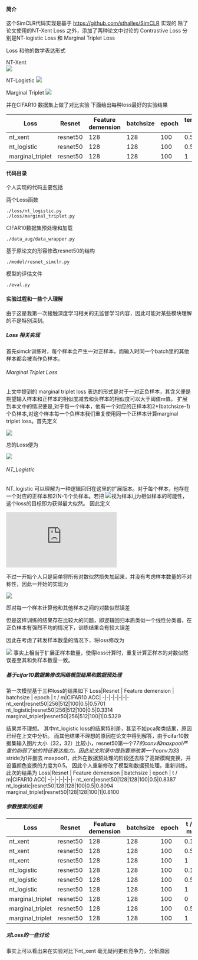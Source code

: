 #### 简介
这个SimCLR代码实现是基于 https://github.com/sthalles/SimCLR 实现的
除了论文使用的NT-Xent Loss 之外，添加了两种论文中讨论的 Contrastive Loss 分别是NT-logistic Loss 和 Marginal Triplet Loss

Loss 和他的数学表达形式

NT-Xent  
![](https://latex.codecogs.com/gif.latex?u^Tv^+/\tau-log\sum_{v\in\{v^+,v^-\}}exp(u^Tv/\tau))

NT-Logistic 
![](https://latex.codecogs.com/gif.latex?log\sigma(u^Tv^+/\tau)+log\sigma(-u^Tv^-/\tau))

Marginal Triplet 
![](https://latex.codecogs.com/gif.latex?-max(u^Tv^--u^Tv^++m,0))

并在CIFAR10 数据集上做了对比实验
下面给出每种loss最好的实验结果

 Loss|Resnet | Feature demension | batchsize | epoch | temperature / m|CIFAR10 ACC|
-|-|-|-|-|-|-
nt_xent|resnet50|128|128|100|0.5|0.8387
nt_logistic|resnet50|128|128|100|0.5|0.8094
marginal_triplet|resnet50|128|128|100|1|0.8100


#### 代码目录
个人实现的代码主要包括

两个Loss函数
```
./loss/nt_logistic.py
./loss/marginal_triplet.py
```
CIFAR10数据集预处理和加载
```
./data_aug/data_wrapper.py
```
基于原论文的形容修改resnet50的结构
```
./model/resnet_simclr.py
```
模型的评估文件
```
./eval.py
```
#### 实验过程和一些个人理解
由于这是我第一次接触深度学习相关的无监督学习内容，因此可能对某些模块理解的不是特别深刻。

##### Loss 相关实现
首先simclr训练时，每个样本会产生一对正样本，而输入时同一个batch里的其他样本都会被当作负样本。
###### Marginal Triplet Loss
上文中提到的 marginal triplet loss 表达的形式是对于一对正负样本，其含义便是期望输入样本和正样本的相似度减去和负样本的相似度可以大于阈值m值。
扩展到本文中的情况便是,对于每一个样本，他有一个对应的正样本和2*(batchsize-1)个负样本,对这个样本每一个负样本我们重复使用同一个正样本计算marginal triplet loss。首先定义


![](https://latex.codecogs.com/svg.latex?l(i,j)%20=%20\frac{1}{2*(N-1)}\sum_{k=1}^{2N}%201_{(k\neq%20i,j)}%20max(s_{i,k}-s_{i,j}+m,0))


总的Loss便为

![](https://latex.codecogs.com/svg.latex?L%20=%20\frac{1}{2N}\sum_{i}^{N}[l(2i,2i+1)+l(2i+1,2i)])

###### NT_Logistic
NT_logistic 可以理解为一种逻辑回归在这里的扩展版本。对于每个样本，他存在一个对应的正样本和2(N-1)个负样本。若把 ![](https://latex.codecogs.com/svg.latex?\sigma(s_{i,j}/\tau))视为样本i,j为相似样本的可能性，这个loss的目标即为获得最大似然。 因此定义



![](https://latex.codecogs.com/gif.latex?l%28i%2Cj%29%20%3D%20%5Cleft%5C%7B%20%5Cbegin%7Baligned%7D%20%26%20log%28%5Csigma%28s_%7Bi%2Cj%7D/%5Ctau%29%29%20%26%20if%20%28i%3Dj-1%2Cj%3Di-1%29%5C%5C%20%26%20log%28%5Csigma%28-s_%7Bi%2Cj%7D/%5Ctau%29%29%20%26%20otherwise%5C%5C%20%5Cend%7Baligned%7D%20%5Cright.)

不过一开始个人只是简单将所有对数似然损失加起来，并没有考虑样本数量的不对称性，因此一开始的实现为

![](https://latex.codecogs.com/svg.latex?L%20=%20\frac{1}{2N*(2N-1)}\sum_{i=1}^{2N}\sum_{j=1}^{2N}1_{(j\neq%20i)}(l(i,j)))

即对每一个样本计算他和其他样本之间的对数似然误差

但是这样训练的结果存在比较大的问题，即逻辑回归本质类似一个线性分类器，在正负样本有强烈不均的情况下，训练结果会有较大误差

因此在考虑了转发样本数量的情况下，将loss修改为


![](https://latex.codecogs.com/svg.latex?L%20=%20\frac{1}{4N(N-1)}\sum_{i=1}^{N}%20(4(N-1)l(2i,2i+1)+\sum_{j=1}^{2N}1_{(j\neq%202i,j\neq%202i+1)}(l(2i,j)+l(2i+1,j))))
事实上相当于扩展正样本数量，使得loss计算时，重复计算正样本的对数似然误差至其和负样本数量一致。
##### 基于cifar10数据集修改网络模型结果和数据预处理
第一次模型基于三种loss的结果如下
 Loss|Resnet | Feature demension | batchsize | epoch | t / m|CIFAR10 ACC|
-|-|-|-|-|-|-
nt_xent|resnet50|256|512|100|0.5|0.5701
nt_logistic|resnet50|256|512|100|0.5|0.3314
marginal_triplet|resnet50|256|512|100|1|0.5329


结果并不理想。 其中nt_logistic loss的结果特别差，甚至不如pca聚类结果，原因已经在上文中分析。
而其他结果不理想的原因在论文中得到解答，由于cifar10数据集输入图片大小（32，32）比较小，resnet50第一个7*7的conv和maxpool严重的削弱了他的特征表达能力。因此论文附录中提到要修改第一个conv为3*3 stride为1并删去 maxpool1，此外在数据预处理的阶段还去除了高斯模糊变换，并设置颜色变换的力度为0.5。
因此个人重新修改了模型和数据预处理，重新训练。
此次的结果为
 Loss|Resnet | Feature demension | batchsize | epoch | t / m|CIFAR10 ACC|
-|-|-|-|-|-|-
nt_xent|resnet50|128|128|100|0.5|0.8387
nt_logistic|resnet50|128|128|100|0.5|0.8094
marginal_triplet|resnet50|128|128|100|1|0.8100


##### 参数搜索的结果
 Loss|Resnet | Feature demension | batchsize | epoch | t / m|CIFAR10 ACC|
-|-|-|-|-|-|-
nt_xent|resnet50|128|128|100|0.1|0.8387
nt_xent|resnet50|128|128|100|0.5|0.8387
nt_xent|resnet50|128|128|100|1|0.8387
nt_logistic|resnet50|128|128|100|0.1|0.8094
nt_logistic|resnet50|128|128|100|0.5|0.8094
nt_logistic|resnet50|128|128|100|1|0.8094
marginal_triplet|resnet50|128|128|100|0|0.8100
marginal_triplet|resnet50|128|128|100|0.5|0.8100
marginal_triplet|resnet50|128|128|100|1|0.8100

##### 对Loss的一些讨论
事实上可以看出来在实验对比下nt_xent 毫无疑问更有竞争力，分析原因